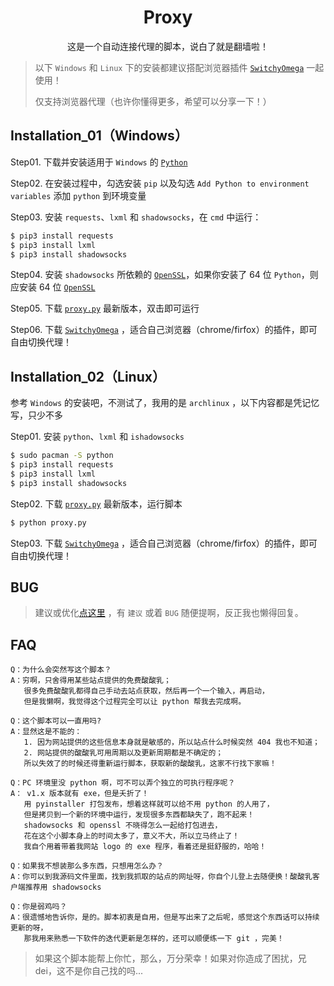 ﻿<h1 align="center">Proxy</h1>

<p align="center">这是一个自动连接代理的脚本，说白了就是翻墙啦！</p>


> 以下 `Windows` 和 `Linux` 下的安装都建议搭配浏览器插件 [`SwitchyOmega`][SwitchyOmega] 一起使用！
>
> 仅支持浏览器代理（也许你懂得更多，希望可以分享一下！）


## Installation_01（Windows）

Step01. 下载并安装适用于 `Windows` 的 [`Python`][Python]

Step02. 在安装过程中，勾选安装 `pip` 以及勾选 `Add Python to environment variables` 添加 `python` 到环境变量

Step03. 安装 `requests`、`lxml` 和 `shadowsocks`，在 `cmd` 中运行：
```bash
$ pip3 install requests
$ pip3 install lxml
$ pip3 install shadowsocks
```

Step04. 安装 `shadowsocks` 所依赖的 [`OpenSSL`][OpenSSL]，如果你安装了 64 位 `Python`，则应安装 64 位 [`OpenSSL`][OpenSSL]

Step05. 下载 [`proxy.py`][proxy] 最新版本，双击即可运行

Step06. 下载 [`SwitchyOmega`][SwitchyOmega] ，适合自己浏览器（chrome/firfox）的插件，即可自由切换代理！


## Installation_02（Linux）

参考 `Windows` 的安装吧，不测试了，我用的是 `archlinux` ，以下内容都是凭记忆写，只少不多

Step01. 安装 `python`、`lxml` 和 `ishadowsocks`
```bash
$ sudo pacman -S python
$ pip3 install requests
$ pip3 install lxml
$ pip3 install shadowsocks
```

Step02. 下载 [`proxy.py`][proxy] 最新版本，运行脚本
```bash
$ python proxy.py
```

Step03. 下载 [`SwitchyOmega`][SwitchyOmega] ，适合自己浏览器（chrome/firfox）的插件，即可自由切换代理！


## BUG
> 建议或优化[点这里][Issues] ，有 `建议` 或着 `BUG` 随便提啊，反正我也懒得回复。


## FAQ

```doc
Q：为什么会突然写这个脚本？
A：穷啊，只舍得用某些站点提供的免费酸酸乳；
   很多免费酸酸乳都得自己手动去站点获取，然后再一个一个输入，再启动，
   但是我懒啊，我觉得这个过程完全可以让 python 帮我去完成啊。
```

```doc
Q：这个脚本可以一直用吗?
A：显然这是不能的：
   1. 因为网站提供的这些信息本身就是敏感的，所以站点什么时候突然 404 我也不知道；
   2. 网站提供的酸酸乳可用周期以及更新周期都是不确定的；
   所以失效了的时候还得重新运行脚本，获取新的酸酸乳，这家不行找下家嘛！
```

```doc
Q：PC 环境里没 python 啊，可不可以弄个独立的可执行程序呢？
A： v1.x 版本就有 exe，但是夭折了！
   用 pyinstaller 打包发布，想着这样就可以给不用 python 的人用了，
   但是拷贝到一个新的环境中运行，发现很多东西都缺失了，跑不起来！
   shadowsocks 和 openssl 不晓得怎么一起给打包进去，
   花在这个小脚本身上的时间太多了，意义不大，所以立马终止了！
   我自个用着带着我网站 logo 的 exe 程序，看着还是挺舒服的，哈哈！
```

```doc
Q：如果我不想装那么多东西，只想用怎么办？
A：你可以到我源码文件里面，找到我抓取的站点的网址呀，你自个儿登上去随便换！酸酸乳客户端推荐用 shadowsocks
```

```doc
Q：你是弱鸡吗？
A：很遗憾地告诉你，是的。脚本初衷是自用，但是写出来了之后呢，感觉这个东西话可以持续更新的呀，
   那我用来熟悉一下软件的迭代更新是怎样的，还可以顺便练一下 git ，完美！
```

> 如果这个脚本能帮上你忙，那么，万分荣幸！如果对你造成了困扰，兄dei，这不是你自己找的吗...



[SwitchyOmega]:https://github.com/FelisCatus/SwitchyOmega
[Install-Shadowsocks-Server-on-Windows]:https://github.com/shadowsocks/shadowsocks/wiki/Install-Shadowsocks-Server-on-Windows
[Python]:https://www.python.org/downloads/windows/
[OpenSSL]:https://slproweb.com/products/Win32OpenSSL.html
[proxy]:https://github.com/demotogrn/sslocal/releases
[Issues]:https://github.com/demotogrn/sslocal/issues/new
